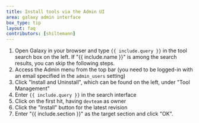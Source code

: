 ```yaml
---
title: Install tools via the Admin UI
area: galaxy admin interface
box_type: tip
layout: faq
contributors: [shiltemann]
---
```



1. Open Galaxy in your browser and type `{{ include.query }}` in the tool search box on the left. If "{{ include.name }}" is among the search results, you can skip the following steps.
2. Access the Admin menu from the top bar (you need to be logged-in with an email specified in the `admin_users` setting)
3. Click "Install and Uninstall", which can be found on the left, under "Tool Management"
4. Enter `{{ include.query }}` in the search interface
5. Click on the first hit, having `devteam` as owner
6. Click the "Install" button for the latest revision
7. Enter "{{ include.section }}" as the target section and click "OK".
